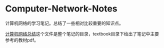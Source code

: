 # Computer-Network-Notes
计算机网络的学习笔记。总结了一些相对比较重要的知识点。

[计算机网络总结](./计算机网络总结.md)这个文件是整个笔记的目录，textbook目录下给出了笔记中主要参考的教材pdf。
